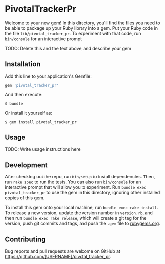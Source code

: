 # PivotalTrackerPr

Welcome to your new gem! In this directory, you'll find the files you need to be able to package up your Ruby library into a gem. Put your Ruby code in the file `lib/pivotal_tracker_pr`. To experiment with that code, run `bin/console` for an interactive prompt.

TODO: Delete this and the text above, and describe your gem

## Installation

Add this line to your application's Gemfile:

```ruby
gem 'pivotal_tracker_pr'
```

And then execute:

    $ bundle

Or install it yourself as:

    $ gem install pivotal_tracker_pr

## Usage

TODO: Write usage instructions here

## Development

After checking out the repo, run `bin/setup` to install dependencies. Then, run `rake spec` to run the tests. You can also run `bin/console` for an interactive prompt that will allow you to experiment. Run `bundle exec pivotal_tracker_pr` to use the gem in this directory, ignoring other installed copies of this gem.

To install this gem onto your local machine, run `bundle exec rake install`. To release a new version, update the version number in `version.rb`, and then run `bundle exec rake release`, which will create a git tag for the version, push git commits and tags, and push the `.gem` file to [rubygems.org](https://rubygems.org).

## Contributing

Bug reports and pull requests are welcome on GitHub at https://github.com/[USERNAME]/pivotal_tracker_pr.

